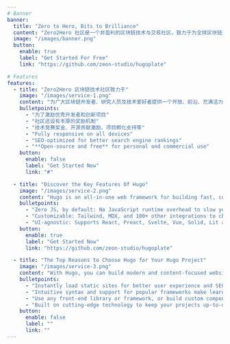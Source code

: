 ```yaml
---
# Banner
banner:
  title: "Zero to Hero, Bits to Brilliance"
  content: "Zero2Hero 社区是一个非盈利的区块链技术与交易社区，致力于为全球区块链开发者、研究人员、行业从业者和爱好者提供一个开放、共享的交流平台。我们专注于区块链技术的研究与实践，涵盖智能合约、去中心化应用（DApp）、链上交易、市场趋势分析等多个领域。"
  image: "/images/banner.png"
  button:
    enable: true
    label: "Get Started For Free"
    link: "https://github.com/zeon-studio/hugoplate"

# Features
features:
  - title: "Zero2Hero 区块链技术社区致力于"
    image: "/images/service-1.png"
    content: "为广大区块链开发者、研究人员及技术爱好者提供一个开放、前沿、充满活力的技术交流与合作平台"
    bulletpoints:
      - "为了激励优秀开发者和创新项目"
      - "社区还设有丰厚的奖励机制"
      - "技术竞赛奖金、开源贡献激励、项目孵化支持等"
      - "Fully responsive on all devices"
      - "SEO-optimized for better search engine rankings"
      - "**Open-source and free** for personal and commercial use"
    button:
      enable: false
      label: "Get Started Now"
      link: "#"

  - title: "Discover the Key Features Of Hugo"
    image: "/images/service-2.png"
    content: "Hugo is an all-in-one web framework for building fast, content-focused websites. It offers a range of exciting features for developers and website creators. Some of the key features are:"
    bulletpoints:
      - "Zero JS, by default: No JavaScript runtime overhead to slow you down."
      - "Customizable: Tailwind, MDX, and 100+ other integrations to choose from."
      - "UI-agnostic: Supports React, Preact, Svelte, Vue, Solid, Lit and more."
    button:
      enable: true
      label: "Get Started Now"
      link: "https://github.com/zeon-studio/hugoplate"

  - title: "The Top Reasons to Choose Hugo for Your Hugo Project"
    image: "/images/service-3.png"
    content: "With Hugo, you can build modern and content-focused websites without sacrificing performance or ease of use."
    bulletpoints:
      - "Instantly load static sites for better user experience and SEO."
      - "Intuitive syntax and support for popular frameworks make learning and using Hugo a breeze."
      - "Use any front-end library or framework, or build custom components, for any project size."
      - "Built on cutting-edge technology to keep your projects up-to-date with the latest web standards."
    button:
      enable: false
      label: ""
      link: ""
---
```

